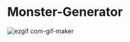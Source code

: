 # Monster-Generator


![ezgif com-gif-maker](https://user-images.githubusercontent.com/83111657/141445677-985d3a0b-888e-4791-8354-058e8a167ca0.gif)

